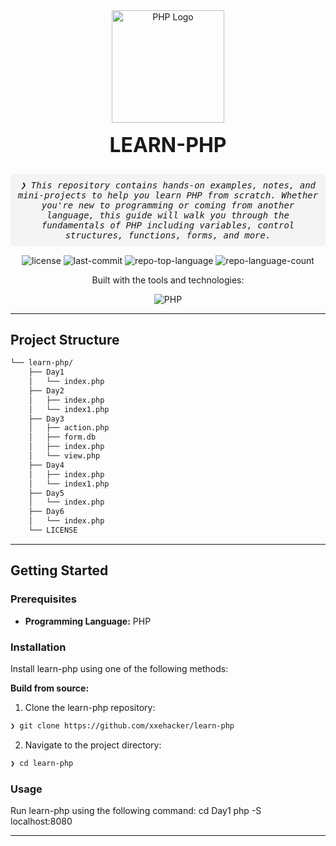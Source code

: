 <div align="center" style="margin-bottom: 1rem;">
  <img src="https://www.php.net//images/logos/php-logo.svg" width="180px" alt="PHP Logo" />
</div>

<h2 align="center" style="margin-top: 0; font-size: 2rem; font-weight: bold;">LEARN-PHP</h2>

<p align="center" style="max-width: 800px; margin: auto; font-style: italic; font-family: monospace; background: #f4f4f4; padding: 10px; border-radius: 6px;">
  ❯ This repository contains hands-on examples, notes, and mini-projects to help you learn PHP from scratch. Whether you're new to programming or coming from another language, this guide will walk you through the fundamentals of PHP including variables, control structures, functions, forms, and more.
</p>

<p align="center">
  <img src="https://img.shields.io/github/license/xxehacker/learn-php?style=flat-square&logo=opensourceinitiative&logoColor=white&color=00ffd7" alt="license">
  <img src="https://img.shields.io/github/last-commit/xxehacker/learn-php?style=flat-square&logo=git&logoColor=white&color=00ffd7" alt="last-commit">
  <img src="https://img.shields.io/github/languages/top/xxehacker/learn-php?style=flat-square&color=00ffd7" alt="repo-top-language">
  <img src="https://img.shields.io/github/languages/count/xxehacker/learn-php?style=flat-square&color=00ffd7" alt="repo-language-count">
</p>

<p align="center">Built with the tools and technologies:</p>

<p align="center">
  <img src="https://img.shields.io/badge/PHP-777BB4.svg?style=flat-square&logo=PHP&logoColor=white" alt="PHP">
</p>

---

##  Project Structure

```sh
└── learn-php/
    ├── Day1
    │   └── index.php
    ├── Day2
    │   ├── index.php
    │   └── index1.php
    ├── Day3
    │   ├── action.php
    │   ├── form.db
    │   ├── index.php
    │   └── view.php
    ├── Day4
    │   ├── index.php
    │   └── index1.php
    ├── Day5
    │   └── index.php
    ├── Day6
    │   └── index.php
    └── LICENSE
```

---
##  Getting Started

###  Prerequisites

- **Programming Language:** PHP


###  Installation

Install learn-php using one of the following methods:

**Build from source:**

1. Clone the learn-php repository:
```sh
❯ git clone https://github.com/xxehacker/learn-php
```

2. Navigate to the project directory:
```sh
❯ cd learn-php
```

###  Usage
Run learn-php using the following command:
cd Day1
php -S localhost:8080

---


